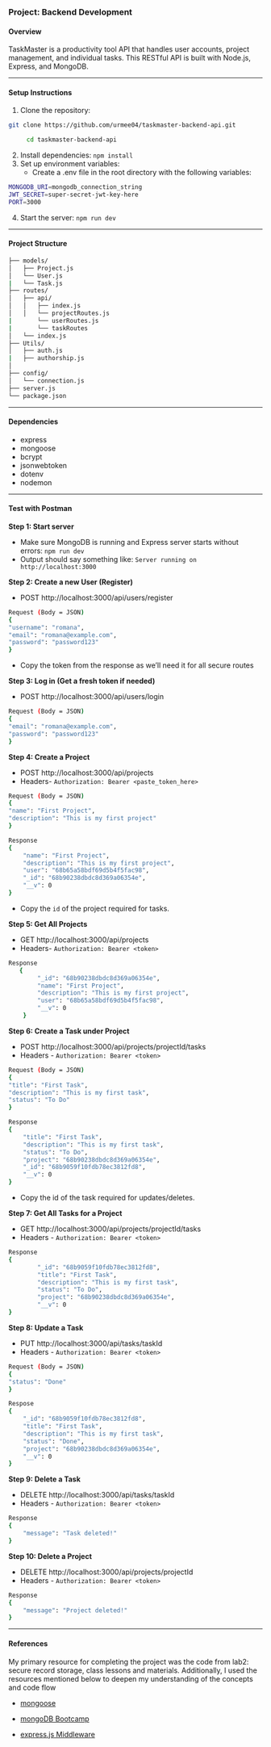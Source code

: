 ### Project: Backend Development

#### Overview

TaskMaster is a productivity tool API that handles user accounts, project management, and individual tasks. This RESTful API is built with Node.js, Express, and MongoDB.

---

#### Setup Instructions

1. Clone the repository:

```bash
git clone https://github.com/urmee04/taskmaster-backend-api.git

     cd taskmaster-backend-api
```

2.  Install dependencies:
    `npm install`
3.  Set up environment variables:
    - Create a .env file in the root directory with the following variables:

```bash
MONGODB_URI=mongodb_connection_string
JWT_SECRET=super-secret-jwt-key-here
PORT=3000
```

4. Start the server:
   `npm run dev`

---

#### Project Structure

```bash
├── models/
│   ├── Project.js
│   └── User.js
|   └── Task.js
├── routes/
│   ├── api/
│   │   ├── index.js
│   │   └── projectRoutes.js
|       └── userRoutes.js
|       └── taskRoutes
│   └── index.js
├── Utils/
│   ├── auth.js
|   ├── authorship.js
│
├── config/
│   └── connection.js
├── server.js
└── package.json
```

---

#### Dependencies

- express
- mongoose
- bcrypt
- jsonwebtoken
- dotenv
- nodemon

---

#### Test with Postman

**Step 1: Start server**

- Make sure MongoDB is running and Express server starts without errors: `npm run dev`
- Output should say something like:
  `Server running on http://localhost:3000`

**Step 2: Create a new User (Register)**

- POST http://localhost:3000/api/users/register

```bash
Request (Body = JSON)
{
"username": "romana",
"email": "romana@example.com",
"password": "password123"
}
```

- Copy the token from the response as we’ll need it for all secure routes

**Step 3: Log in (Get a fresh token if needed)**

- POST http://localhost:3000/api/users/login

```bash
Request (Body = JSON)
{
"email": "romana@example.com",
"password": "password123"
}
```

**Step 4: Create a Project**

- POST http://localhost:3000/api/projects
- Headers- `Authorization: Bearer <paste_token_here>`

```bash
Request (Body = JSON)
{
"name": "First Project",
"description": "This is my first project"
}
```

```bash
Response
{
    "name": "First Project",
    "description": "This is my first project",
    "user": "68b65a58bdf69d5b4f5fac98",
    "_id": "68b90238dbdc8d369a06354e",
    "__v": 0
}
```
- Copy the `id` of the project required for tasks.

**Step 5: Get All Projects**

- GET http://localhost:3000/api/projects
- Headers- `Authorization: Bearer <token>`

```bash
Response
   {
        "_id": "68b90238dbdc8d369a06354e",
        "name": "First Project",
        "description": "This is my first project",
        "user": "68b65a58bdf69d5b4f5fac98",
        "__v": 0
    }
```

**Step 6: Create a Task under Project**

- POST http://localhost:3000/api/projects/projectId/tasks
- Headers - `Authorization: Bearer <token>`

```bash
Request (Body = JSON)
{
"title": "First Task",
"description": "This is my first task",
"status": "To Do"
}
```

```bash
Response
{
    "title": "First Task",
    "description": "This is my first task",
    "status": "To Do",
    "project": "68b90238dbdc8d369a06354e",
    "_id": "68b9059f10fdb78ec3812fd8",
    "__v": 0
}
```

- Copy the id of the task required for updates/deletes.

**Step 7: Get All Tasks for a Project**

- GET http://localhost:3000/api/projects/projectId/tasks
- Headers - `Authorization: Bearer <token>`

```bash
Response
{
        "_id": "68b9059f10fdb78ec3812fd8",
        "title": "First Task",
        "description": "This is my first task",
        "status": "To Do",
        "project": "68b90238dbdc8d369a06354e",
        "__v": 0
}
```

**Step 8: Update a Task**

- PUT http://localhost:3000/api/tasks/taskId
- Headers - `Authorization: Bearer <token>`

```bash
Request (Body = JSON)
{
"status": "Done"
}
```

```bash
Respose
{
    "_id": "68b9059f10fdb78ec3812fd8",
    "title": "First Task",
    "description": "This is my first task",
    "status": "Done",
    "project": "68b90238dbdc8d369a06354e",
    "__v": 0
}
```

**Step 9: Delete a Task**

- DELETE http://localhost:3000/api/tasks/taskId
- Headers - `Authorization: Bearer <token>`

```bash
Response
{
    "message": "Task deleted!"
}
```

**Step 10: Delete a Project**

- DELETE http://localhost:3000/api/projects/projectId
- Headers - `Authorization: Bearer <token>`

```bash
Response
{
    "message": "Project deleted!"
}
```
---

#### References

My primary resource for completing the project was the code from lab2: secure record storage, class lessons and materials. Additionally, I used the resources mentioned below to deepen my understanding of the concepts and code flow

- [mongoose](https://developer.mozilla.org/en-US/docs/Learn_web_development/Extensions/Server-side/Express_Nodejs/mongoose)

- [mongoDB Bootcamp](https://generalmotors.udemy.com/course/nodejs-express-mongodb-bootcamp/learn/lecture/15065064#overview)

- [express.js Middleware](https://expressjs.com/en/guide/using-middleware.html)

